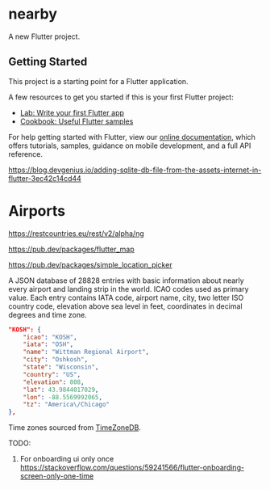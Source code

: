 # nearby

A new Flutter project.

## Getting Started

This project is a starting point for a Flutter application.

A few resources to get you started if this is your first Flutter project:

- [Lab: Write your first Flutter app](https://flutter.dev/docs/get-started/codelab)
- [Cookbook: Useful Flutter samples](https://flutter.dev/docs/cookbook)

For help getting started with Flutter, view our
[online documentation](https://flutter.dev/docs), which offers tutorials,
samples, guidance on mobile development, and a full API reference.


https://blog.devgenius.io/adding-sqlite-db-file-from-the-assets-internet-in-flutter-3ec42c14cd44


Airports
========

https://restcountries.eu/rest/v2/alpha/ng

https://pub.dev/packages/flutter_map

https://pub.dev/packages/simple_location_picker

A JSON database of 28828 entries with basic information about nearly every airport and landing strip in the world. ICAO codes used as primary value. Each entry contains IATA code, airport name, city, two letter ISO country code, elevation above sea level in feet, coordinates in decimal degrees and time zone.

```json
"KOSH": {
    "icao": "KOSH",
    "iata": "OSH",
    "name": "Wittman Regional Airport",
    "city": "Oshkosh",
    "state": "Wisconsin",
    "country": "US",
    "elevation": 808,
    "lat": 43.9844017029,
    "lon": -88.5569992065,
    "tz": "America\/Chicago"
},
```

Time zones sourced from [TimeZoneDB](https://timezonedb.com).


TODO:
1. For onboarding ui only once https://stackoverflow.com/questions/59241566/flutter-onboarding-screen-only-one-time